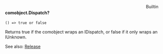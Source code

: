 <div style="float:right"><span class="builtin">Builtin</span></div>

#### comobject.Dispatch?

``` suneido
() => true or false
```

Returns true if the comobject wraps an IDispatch, or false if it only wraps an IUnknown.

See also: [Release](<COMobject.Release.md>)